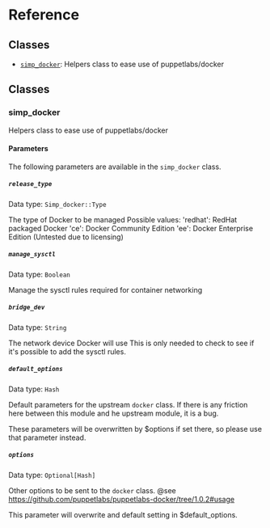 # Reference

## Classes
* [`simp_docker`](#simp_docker): Helpers class to ease use of puppetlabs/docker
## Classes

### simp_docker

Helpers class to ease use of puppetlabs/docker


#### Parameters

The following parameters are available in the `simp_docker` class.

##### `release_type`

Data type: `Simp_docker::Type`

The type of Docker to be managed
Possible values:
  'redhat': RedHat packaged Docker
  'ce':     Docker Community Edition
  'ee':     Docker Enterprise Edition (Untested due to licensing)

##### `manage_sysctl`

Data type: `Boolean`

Manage the sysctl rules required for container networking

##### `bridge_dev`

Data type: `String`

The network device Docker will use
This is only needed to check to see if it's possible to add the sysctl rules.

##### `default_options`

Data type: `Hash`

Default parameters for the upstream `docker` class.
If there is any friction here between this module and he upstream module,
it is a bug.

These parameters will be overwritten by $options if set there, so
please use that parameter instead.

##### `options`

Data type: `Optional[Hash]`

Other options to be sent to the `docker` class.
@see https://github.com/puppetlabs/puppetlabs-docker/tree/1.0.2#usage

This parameter will overwrite and default setting in $default_options.


